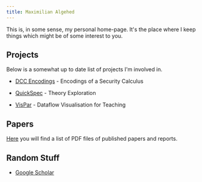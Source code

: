 ```yaml
---
title: Maximilian Algehed
---
```


This is, in some sense, my personal home-page. It's the
place where I keep things which might be of some interest
to you.

## Projects
Below is a somewhat up to date list of projects I'm involved in.

* [DCC Encodings](projectsHTML/DCC.html) - Encodings of a Security Calculus

* [QuickSpec](projectsHTML/QuickSpec.html) - Theory Exploration

* [VisPar](projectsHTML/VisPar.html) - Dataflow Visualisation for Teaching 

## Papers
[Here](papers.html) you will find a list of PDF files of published
papers and reports.

## Random Stuff
* [Google Scholar](https://scholar.google.se/citations?user=KGd-EW8AAAAJ&hl=en)
